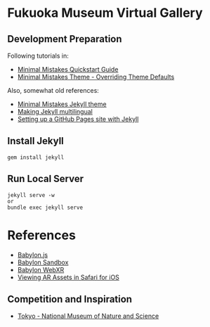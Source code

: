 Fukuoka Museum Virtual Gallery
=

Development Preparation
-----------------------

Following tutorials in:

* [Minimal Mistakes Quickstart Guide](https://mmistakes.github.io/minimal-mistakes/docs/quick-start-guide/)
* [Minimal Mistakes Theme - Overriding Theme Defaults](https://mmistakes.github.io/minimal-mistakes/docs/overriding-theme-defaults/)

Also, somewhat old references:

* [Minimal Mistakes Jekyll theme](https://github.com/mmistakes/minimal-mistakes)
* [Making Jekyll multilingual](https://www.sylvaindurand.org/making-jekyll-multilingual/)
* [Setting up a GitHub Pages site with Jekyll](https://help.github.com/en/github/working-with-github-pages/setting-up-a-github-pages-site-with-jekyll)

Install Jekyll
--------------
```
gem install jekyll
```

Run Local Server
----------------
```
jekyll serve -w
or
bundle exec jekyll serve
```

References
==========

* [Babylon.js](https://www.babylonjs.com/)
* [Babylon Sandbox](https://sandbox.babylonjs.com/)
* [Babylon WebXR](https://doc.babylonjs.com/how_to/introduction_to_webxr)
* [Viewing AR Assets in Safari for iOS](https://webkit.org/blog/8421/viewing-augmented-reality-assets-in-safari-for-ios/)

Competition and Inspiration
---------------------------

* [Tokyo - National Museum of Nature and Science](https://www.kahaku.go.jp/VR/)
